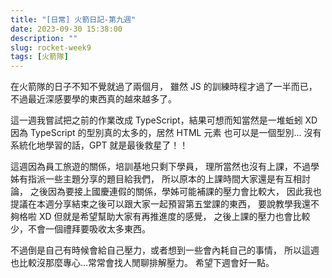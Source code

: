 ```yaml
---
title: "[日常] 火箭日記-第九週"
date: 2023-09-30 15:38:00
description: ""
slug: rocket-week9
tags: [火箭隊]
---
```


在火箭隊的日子不知不覺就過了兩個月，
雖然 JS 的訓練時程才過了一半而已，
不過最近深感要學的東西真的越來越多了。

<!-- more -->

這一週我嘗試把之前的作業改成 TypeScript，結果可想而知當然是一堆蚯蚓 XD
因為 TypeScript 的型別真的太多的，居然 HTML 元素 也可以是一個型別...
沒有系統化地學習的話，GPT 就是最後救星了！！

這週因為員工旅遊的關係，培訓基地只剩下學員，
理所當然也沒有上課，不過學姊有指派一些主題分享的題目給我們，
所以原本的上課時間大家還是有互相討論，
之後因為要接上國慶連假的關係，學姊可能補課的壓力會比較大，
因此我也提議在本週分享結束之後可以跟大家一起預習第五堂課的東西，
要說教學我還不夠格啦 XD 但就是希望幫助大家有再推進度的感覺，
之後上課的壓力也會比較少，不會一個禮拜要吸收太多東西。

不過倒是自己有時候會給自己壓力，或者想到一些會內耗自己的事情，
所以這週也比較沒那麼專心...常常會找人閒聊排解壓力。
希望下週會好一點。
